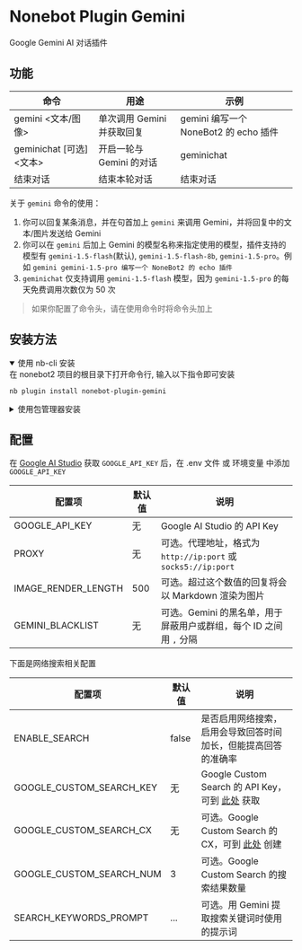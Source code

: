 # Nonebot Plugin Gemini
Google Gemini AI 对话插件

## 功能
| 命令 | 用途 | 示例 |
| --- | --- | --- |
| gemini <文本/图像> | 单次调用 Gemini 并获取回复 | gemini 编写一个 NoneBot2 的 echo 插件 |
| geminichat [可选]<文本> | 开启一轮与 Gemini 的对话 | geminichat |
| 结束对话 | 结束本轮对话 | 结束对话 |

关于 `gemini` 命令的使用：
1. 你可以回复某条消息，并在句首加上 `gemini` 来调用 Gemini，并将回复中的文本/图片发送给 Gemini
2. 你可以在 `gemini` 后加上 Gemini 的模型名称来指定使用的模型，插件支持的模型有 `gemini-1.5-flash`(默认), `gemini-1.5-flash-8b`, `gemini-1.5-pro`。例如 `gemini gemini-1.5-pro 编写一个 NoneBot2 的 echo 插件`
3. `geminichat` 仅支持调用 `gemini-1.5-flash` 模型，因为 `gemini-1.5-pro` 的每天免费调用次数仅为 50 次

> 如果你配置了命令头，请在使用命令时将命令头加上

## 安装方法
<details open>
<summary>使用 nb-cli 安装</summary>
在 nonebot2 项目的根目录下打开命令行, 输入以下指令即可安装

    nb plugin install nonebot-plugin-gemini

</details>

<details>
<summary>使用包管理器安装</summary>
在 nonebot2 项目的插件目录下, 打开命令行, 根据你使用的包管理器, 输入相应的安装命令

<details>
<summary>pip</summary>

    pip install nonebot-plugin-gemini
</details>
<details>
<summary>pdm</summary>

    pdm add nonebot-plugin-gemini
</details>
<details>
<summary>poetry</summary>

    poetry add nonebot-plugin-gemini
</details>
<details>
<summary>conda</summary>

    conda install nonebot-plugin-gemini
</details>

打开 nonebot2 项目根目录下的 `pyproject.toml` 文件, 在 `[tool.nonebot]` 部分追加写入

    plugins = ["nonebot_plugin_gemini"]

</details>


## 配置
在 [Google AI Studio](https://makersuite.google.com/app/apikey) 获取 `GOOGLE_API_KEY` 后，在 .env 文件 或 环境变量 中添加 `GOOGLE_API_KEY`

| 配置项 | 默认值 | 说明 |
| --- | --- | --- |
| GOOGLE_API_KEY | 无 | Google AI Studio 的 API Key |
| PROXY | 无 | 可选。代理地址，格式为 `http://ip:port` 或 `socks5://ip:port` |
| IMAGE_RENDER_LENGTH | 500 | 可选。超过这个数值的回复将会以 Markdown 渲染为图片 |
| GEMINI_BLACKLIST | 无 | 可选。Gemini 的黑名单，用于屏蔽用户或群组，每个 ID 之间用 `,` 分隔 |

下面是网络搜索相关配置

| 配置项 | 默认值 | 说明 |
| --- | --- | --- |
| ENABLE_SEARCH | false | 是否启用网络搜索，启用会导致回答时间加长，但能提高回答的准确率 |
| GOOGLE_CUSTOM_SEARCH_KEY | 无 | Google Custom Search 的 API Key，可到 [此处](https://developers.google.com/custom-search/v1/overview?hl=zh-cn) 获取 |
| GOOGLE_CUSTOM_SEARCH_CX | 无 | 可选。Google Custom Search 的 CX，可到 [此处](https://cse.google.com/cse/create/new) 创建 |
| GOOGLE_CUSTOM_SEARCH_NUM | 3 | 可选。Google Custom Search 的搜索结果数量 |
| SEARCH_KEYWORDS_PROMPT | ... | 可选。用 Gemini 提取搜索关键词时使用的提示词 |
